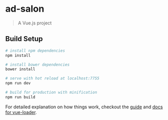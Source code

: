 # ad-salon

> A Vue.js project

## Build Setup

``` bash
# install npm dependencies
npm install

# install bower dependencies
bower install

# serve with hot reload at localhost:7755
npm run dev

# build for production with minification
npm run build
```

For detailed explanation on how things work, checkout the [guide](http://vuejs-templates.github.io/webpack/) and [docs for vue-loader](http://vuejs.github.io/vue-loader).
